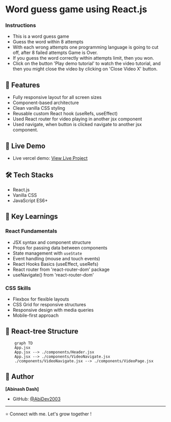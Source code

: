 # Word guess game using React.js

### Instructions
- This is a word guess game
- Guess the word within 8 attempts
- With each wrong attempts one programming language is going to cut off, after 8 failed attempts Game is Over. 
- If you guess the word correctly within attempts limit, then you won. 
- Click on the button 'Play demo tutorial' to watch the video tutorial, and then you might close the video by clicking on 'Close Video X' button. 

## 🚀 Features

- Fully responsive layout for all screen sizes
- Component-based architecture
- Clean vanilla CSS styling
- Reusable custom React hook (useRefs, useEffect)
- Used React router for video playing in another jsx component
- Used navigate, when button is clicked navigate to another jsx component. 

## 🔗 Live Demo

 - Live vercel demo: [View Live Project]()

## 🛠️ Tech Stacks

- React.js
- Vanilla CSS
- JavaScript ES6+

## 🎯 Key Learnings

### React Fundamentals
- JSX syntax and component structure
- Props for passing data between components
- State management with `useState`
- Event handling (mouse and touch events)
- React Hooks Basics (useEffect, useRefs)
- React router from 'react-router-dom' package
- useNavigate() from 'react-router-dom'

### CSS Skills
- Flexbox for flexible layouts
- CSS Grid for responsive structures
- Responsive design with media queries
- Mobile-first approach

## 📁 React-tree Structure

```mermaid
    graph TD
    App.jsx
    App.jsx --> ./components/Header.jsx
    App.jsx --> ./components/VideoNavigate.jsx
    ./components/VideoNavigate.jsx --> ./components/VideoPage.jsx

```

## 👤 Author

**[Abinash Dash]**

- GitHub: [@AbiDev2003](https://github.com/AbiDev2003)
---

⭐ Connect with me. Let's grow together !